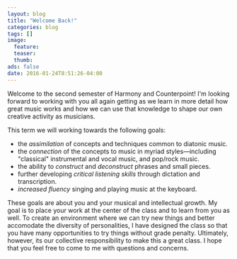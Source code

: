 ```yaml
---
layout: blog
title: "Welcome Back!"
categories: blog
tags: []
image:
  feature:
  teaser:
  thumb:
ads: false
date: 2016-01-24T8:51:26-04:00
---
```


Welcome to the second semester of Harmony and Counterpoint! I'm looking forward to working with you all again getting as we learn in more detail how great music works and how we can use that knowledge to shape our own creative activity as musicians.  

This term we will working towards the following goals:  

- the *assimilation* of concepts and techniques common to diatonic music. 
- the *connection* of the concepts to music in myriad styles—including "classical" instrumental and vocal music, and pop/rock music.
- the ability to *construct* and *deconstruct* phrases and small pieces.
- further developing *critical listening skills* through dictation and transcription.
- *increased fluency* singing and playing music at the keyboard.

These goals are about you and your musical and intellectual growth. My goal is to place your work at the center of the class and to learn from you as well. To create an environment where we can try new things and better accomodate the diversity of personalities, I have designed the class so that you have many opportunities to try things without grade penalty. Ultimately, however, its our collective responsibility to make this a great class. I hope that you feel free to come to me with questions and concerns. 


  
  
